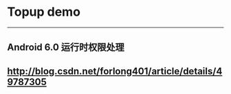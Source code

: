 # Topup demo

***********
## Android 6.0 运行时权限处理
http://blog.csdn.net/forlong401/article/details/49787305
----------------------------------------------
